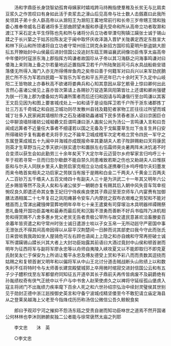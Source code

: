 <!-- { "loadSidebar": true } -->
　　汤和字鼎臣长身饶智幼孤育母姨家时嬉戏跨马持矟指使羣稚及长贫无与比肩卖豆浆久之作苦叹曰有身如此活于卖浆去之濠山后见高帝与壮士数人击劔嘉曰此我所矣领其子弟十余人繇高帝以从滁阳王为滁阳王畧地常前行和长帝三岁帝甥王馆和独委心推奉帝威名日着诸将多王部曲顾望未服和恭谨先受命和所从高帝立功者取滁和渡江下采石定太平生俘陈也先和所与诸将分兵立功者举溧句狥镇江躏张士诚于锡山蹂之于长兴絷之于姑苏拉陈友定于闽中取怀庆收泽潞入晋铲关陇袭定西定东胜宣大和林下灰山和所领诸将自立功者守常州括江阴克永新招方国珍捣夏明升斮盗姚大胆抎五开獠始封中山侯最后进封信国公没追封东瓯王赐谥襄武祠像功臣侑享太庙高帝中年倭时时寇浙东海上郡指挥方鸣谦者故国珍从子帝以其习海繇之问海事鸣谦对曰倭海上来则海上备之尔若量地远近置指挥卫若千户所陆聚廵司弓兵水具战船砦垒错落倭无所得入海门入亦无所得傅岸鱼肉之矣帝曰善于何籍军对曰兵兴以来军劲民朒民亡所不乐为军若四民籍一军皆乐为军也和平五开还年巳六十余时天下久定中山岐阳二王皆物故上亦春秋高不欲诸将娄典兵和心知其意因从容乞骸骨上惊曰卿何出此言然心喜诸公侯见上喜亦皆次第请上各赐钞万锭造第凤阳第皆壮上还谓和卿尚强徤为朕一行海上郡为倭备如方鸣谦所策者而后还归和因请与鸣谦偕行至台鸣谦以其客王文启见因为和图上要害城戌处上一如和请于是设指挥卫若千户所于浙东诸郡拣丁壮三万五千奇城之和自廵卫城功则尽发散州县钱及籍犯者家物工匠往往过所望而城城丁壮多入民家阙其墙根阶序之石及诸碓硙畾诸城下民多赁舂者浙人讴曰京囷巨仓公卒聊浪墙除碓硙公城堀礨文启谓鸣谦曰浙人讟矣公尚为汤公一言鸣谦入言和曰吾闻成远筭者不近量任大事者不细谨若以国之无备及于戈鋋蔓草生灶下虫豸生井臼安所得碓硙乎复有讟者老夫将手刃之不踰年卫城成稽军次定考格立赏令四民一军守之东属登莱成城五十九闽中并海城亦成既报命率其妻胡夫人若子陛辞赐勑曰天将康民则英才生草野当元之季天欲兴朕实遣尔和置朕左右伍霜师突炎暑两阵未决饥渴不时合变须以获生会如此勤劳三十余年矣天下大定尔年云迈营尔乡府挈家言归呜呼三十年于视若寻常一旦而归忽尔欷歔不能自禁久同患难致若斯之伤也又勑胡夫人曰惟朕臣和与尔夫人同朕乡里夫人勤劳启家克相立业功成名遂携眷归乡呜呼棤尔夫妇墨发而来令皓首矣相夫之功启家之劳朕当有报于是赐和白金二千两夫人千黄金三百两夫人二百钞万五千缗夫人五百文绮四十有副夫人三十是为洪武二十一年其又明年六公还乡赐皆等然不及夫人矣和与诸公侯岁一朝朝亦复有赐其后入朝中风失音车驾幸视惋叹良久即遣还命其女鲁王妃归宁侍疾疾良使其子鼎迎至至京师车八内宴赉有加御膳法酒相属二十七年复召之凤阳瘫甚令安车八内摩抚之叙布衣艰难之劳契和不能对稽首而上雪涕出藏镪俾营葬地明年卒年七十亲王遣奠有司穿塜治木具明器祥禫赐祭恩礼备隆开国功臣盖唯和最寿而最后死和沉毅不泄勇而善断不好兵书临阵乃决机相势和得赏赐不八舍多惠乡党父老贫无告者贵极公宰所与故交遣民意甚欢洽畜媵妾百余暮年皆资遣之和守常州时张士诚日遣游士啖以子女玉帛一无所动廵守严密国中事无泄张氏不得其间高帝因得以从容平汉荆楚间一日醉而诧其部吏曰我今守此而张氏日来尝啖我我政如坐人屋骑危可左右顾也语闻上上隐之和亦自媿和守常再拒破士诚军所谓躏锡山蹂长兴其大者上大封功臣始露其前语曰大酒过竟封中山侯和顿首谢而明年为征西将军与副将军廖永忠等以舟师自夷陵入峡攻夏又以不能即取归不即克夏氏耐吴友仁于保安为上所诮让蜀平永忠及傅友德受上赏和予彩八而而责数其逗挠而姑赐之和复顿首谢又明年和以偏将军从中山王北讨分道击贼战断头山败绩上以和数失利不任将特时令与太师善长建宫殿甓城郭上卒用微时绾寂交进封信国公云和有五子少子醴积伐至左军都督府同知征五开道卒其长子鼎前夭再传皆病废不及嗣爵绝有孙胤绩权奇有侠气正统中以千户与中书舍人赵荣使虏久之以裨将守延绥孤山堡虏入寇主将闭门不出胤绩力疾率麾下百余人死之和六世孙绍宗弘治中续封灵璧侯其世别见于勋封正德中浙江廵按御史英言和守备宁波城戍精坚倭至今不敢犯请立庙定海县从之登莱吴越海上父老至今指烽戍历历称汤信公微信公吾久鲸鲵食矣 

　　郎曰予观邓宁河之摧抑不怨汤东瓯之受责自谢而知功臣咻世之道焉不然开国诸公何林林也李沐则肺腑矣独二公者能与徐常褎然太庙之列耶 

　　李文忠　　沐　英 

　　○李文忠 

